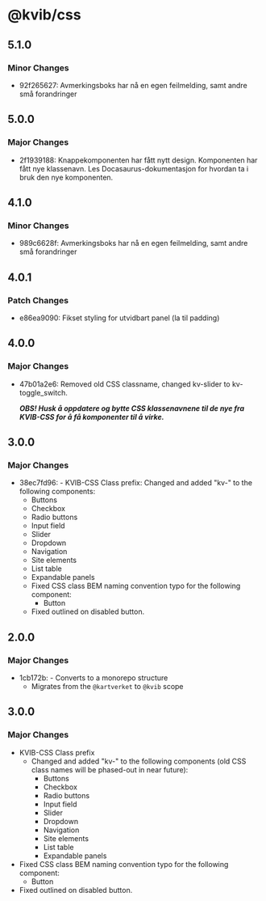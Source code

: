# @kvib/css

## 5.1.0

### Minor Changes

- 92f265627: Avmerkingsboks har nå en egen feilmelding, samt andre små forandringer

## 5.0.0

### Major Changes

- 2f1939188: Knappekomponenten har fått nytt design. Komponenten har fått nye klassenavn. Les Docasaurus-dokumentasjon for hvordan ta i bruk den nye komponenten.

## 4.1.0

### Minor Changes

- 989c6628f: Avmerkingsboks har nå en egen feilmelding, samt andre små forandringer

## 4.0.1

### Patch Changes

- e86ea9090: Fikset styling for utvidbart panel (la til padding)

## 4.0.0

### Major Changes

- 47b01a2e6: Removed old CSS classname, changed kv-slider to kv-toggle_switch.

  _**OBS! Husk å oppdatere og bytte CSS klassenavnene til de nye fra KVIB-CSS for å få komponenter til å virke.**_

## 3.0.0

### Major Changes

- 38ec7fd96: - KVIB-CSS Class prefix: Changed and added "kv-" to the following components:
  - Buttons
  - Checkbox
  - Radio buttons
  - Input field
  - Slider
  - Dropdown
  - Navigation
  - Site elements
  - List table
  - Expandable panels
  - Fixed CSS class BEM naming convention typo for the following component:
    - Button
  - Fixed outlined on disabled button.

## 2.0.0

### Major Changes

- 1cb172b: - Converts to a monorepo structure
  - Migrates from the `@kartverket` to `@kvib` scope

## 3.0.0

### Major Changes

- KVIB-CSS Class prefix
  - Changed and added "kv-" to the following components (old CSS class names will be phased-out in near future):
    - Buttons
    - Checkbox
    - Radio buttons
    - Input field
    - Slider
    - Dropdown
    - Navigation
    - Site elements
    - List table
    - Expandable panels
- Fixed CSS class BEM naming convention typo for the following component:
  - Button
- Fixed outlined on disabled button.
